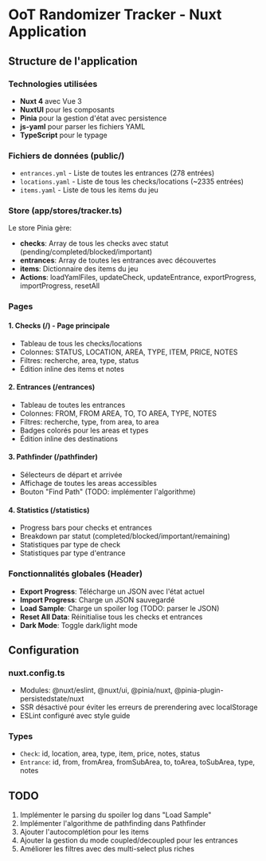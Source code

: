# OoT Randomizer Tracker - Nuxt Application

## Structure de l'application

### Technologies utilisées
- **Nuxt 4** avec Vue 3
- **NuxtUI** pour les composants
- **Pinia** pour la gestion d'état avec persistence
- **js-yaml** pour parser les fichiers YAML
- **TypeScript** pour le typage

### Fichiers de données (public/)
- `entrances.yml` - Liste de toutes les entrances (278 entrées)
- `locations.yaml` - Liste de tous les checks/locations (~2335 entrées)
- `items.yaml` - Liste de tous les items du jeu

### Store (app/stores/tracker.ts)
Le store Pinia gère:
- **checks**: Array de tous les checks avec statut (pending/completed/blocked/important)
- **entrances**: Array de toutes les entrances avec découvertes
- **items**: Dictionnaire des items du jeu
- **Actions**: loadYamlFiles, updateCheck, updateEntrance, exportProgress, importProgress, resetAll

### Pages

#### 1. Checks (/) - Page principale
- Tableau de tous les checks/locations
- Colonnes: STATUS, LOCATION, AREA, TYPE, ITEM, PRICE, NOTES
- Filtres: recherche, area, type, status
- Édition inline des items et notes

#### 2. Entrances (/entrances)
- Tableau de toutes les entrances
- Colonnes: FROM, FROM AREA, TO, TO AREA, TYPE, NOTES
- Filtres: recherche, type, from area, to area
- Badges colorés pour les areas et types
- Édition inline des destinations

#### 3. Pathfinder (/pathfinder)
- Sélecteurs de départ et arrivée
- Affichage de toutes les areas accessibles
- Bouton "Find Path" (TODO: implémenter l'algorithme)

#### 4. Statistics (/statistics)
- Progress bars pour checks et entrances
- Breakdown par statut (completed/blocked/important/remaining)
- Statistiques par type de check
- Statistiques par type d'entrance

### Fonctionnalités globales (Header)
- **Export Progress**: Télécharge un JSON avec l'état actuel
- **Import Progress**: Charge un JSON sauvegardé
- **Load Sample**: Charge un spoiler log (TODO: parser le JSON)
- **Reset All Data**: Réinitialise tous les checks et entrances
- **Dark Mode**: Toggle dark/light mode

## Configuration

### nuxt.config.ts
- Modules: @nuxt/eslint, @nuxt/ui, @pinia/nuxt, @pinia-plugin-persistedstate/nuxt
- SSR désactivé pour éviter les erreurs de prerendering avec localStorage
- ESLint configuré avec style guide

### Types
- `Check`: id, location, area, type, item, price, notes, status
- `Entrance`: id, from, fromArea, fromSubArea, to, toArea, toSubArea, type, notes

## TODO
1. Implémenter le parsing du spoiler log dans "Load Sample"
2. Implémenter l'algorithme de pathfinding dans Pathfinder
3. Ajouter l'autocomplétion pour les items
4. Ajouter la gestion du mode coupled/decoupled pour les entrances
5. Améliorer les filtres avec des multi-select plus riches
